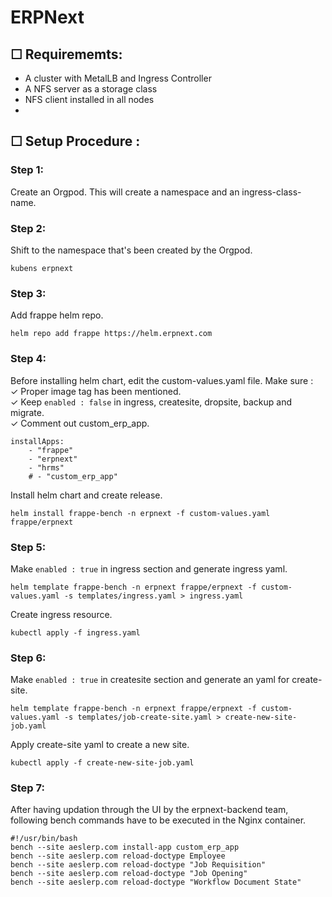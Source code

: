 # ERPNext

## ☐ Requirememts: 
- A cluster with MetalLB and Ingress Controller
- A NFS server as a storage class
- NFS client installed in all nodes
- 
## ☐ Setup Procedure : 

### Step 1:
Create an Orgpod. This will create a namespace and an ingress-class-name. 
### Step 2:
Shift to the namespace that's been created by the Orgpod. 
```
kubens erpnext
```
### Step 3:
Add frappe helm repo.
```
helm repo add frappe https://helm.erpnext.com
```
### Step 4:
Before installing helm chart, edit the custom-values.yaml file. Make sure :</br> 
✓ Proper image tag has been mentioned. </br> 
✓ Keep ```enabled : false``` in ingress, createsite, dropsite, backup and migrate.   
✓ Comment out custom_erp_app. 
```
installApps:
    - "frappe"
    - "erpnext"
    - "hrms"
    # - "custom_erp_app"
```
Install helm chart and create release.
```
helm install frappe-bench -n erpnext -f custom-values.yaml frappe/erpnext
```
### Step 5:
Make ```enabled : true``` in ingress section and generate ingress yaml.
```
helm template frappe-bench -n erpnext frappe/erpnext -f custom-values.yaml -s templates/ingress.yaml > ingress.yaml
```
Create ingress resource.
```
kubectl apply -f ingress.yaml
```
### Step 6:
Make ```enabled : true``` in createsite section and generate an yaml for create-site.
```
helm template frappe-bench -n erpnext frappe/erpnext -f custom-values.yaml -s templates/job-create-site.yaml > create-new-site-job.yaml
```
Apply create-site yaml to create a new site. 
```
kubectl apply -f create-new-site-job.yaml
```
### Step 7:
After having updation through the UI by the erpnext-backend team, following bench commands have to be executed in the Nginx container. </br> 
```
#!/usr/bin/bash
bench --site aeslerp.com install-app custom_erp_app
bench --site aeslerp.com reload-doctype Employee
bench --site aeslerp.com reload-doctype "Job Requisition"
bench --site aeslerp.com reload-doctype "Job Opening"
bench --site aeslerp.com reload-doctype "Workflow Document State"
```


